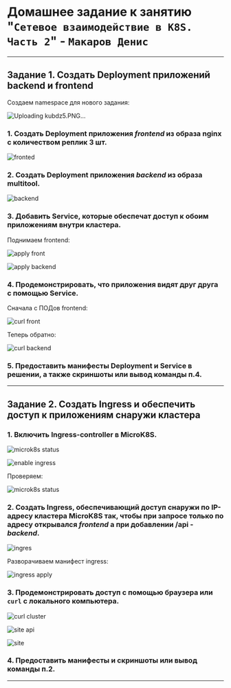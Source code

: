 # Домашнее задание к занятию "`Сетевое взаимодействие в K8S. Часть 2`" - `Макаров Денис`

---

## Задание 1. Создать Deployment приложений backend и frontend

Создаем namespace для нового задания:

![Uploading kubdz5.PNG…]()

### 1. Создать Deployment приложения _frontend_ из образа nginx с количеством реплик 3 шт.

![fronted](https://github.com/user-attachments/assets/7cc3b231-7eef-46ef-ac3f-6466590100fb)

### 2. Создать Deployment приложения _backend_ из образа multitool. 

![backend](https://github.com/user-attachments/assets/a8af9e96-9710-4d5c-8b96-04369e6aa6e4)

### 3. Добавить Service, которые обеспечат доступ к обоим приложениям внутри кластера. 
Поднимаем frontend:

![apply front](https://github.com/user-attachments/assets/a3cb38d1-245e-42f8-b356-84dee85a4b48)

![apply backend](https://github.com/user-attachments/assets/b8ca80d1-d4bf-43cf-933d-5488465ea712)

### 4. Продемонстрировать, что приложения видят друг друга с помощью Service.
Сначала с ПОДов frontend:

![curl front](https://github.com/user-attachments/assets/02ff335a-fd13-4bf4-8a77-ad7442496e29)

Теперь обратно:

![curl backend](https://github.com/user-attachments/assets/853a9713-108d-4812-a7bd-80bd3f5c3dbc)

### 5. Предоставить манифесты Deployment и Service в решении, а также скриншоты или вывод команды п.4.

------

## Задание 2. Создать Ingress и обеспечить доступ к приложениям снаружи кластера

### 1. Включить Ingress-controller в MicroK8S.

![microk8s status](https://github.com/user-attachments/assets/6fb4ca58-99c7-462b-8746-9b0549249a85)

![enable ingress](https://github.com/user-attachments/assets/b3e0c161-83be-4647-8df3-ed6b1fb01085)

Проверяем:

![microk8s status](https://github.com/user-attachments/assets/cdc028a3-7db4-496b-8c4c-cca628c8e0a4)

### 2. Создать Ingress, обеспечивающий доступ снаружи по IP-адресу кластера MicroK8S так, чтобы при запросе только по адресу открывался _frontend_ а при добавлении /api - _backend_.

![ingres](https://github.com/user-attachments/assets/1ebfa87d-86f3-4adf-8797-18d1d9843788)

Разворачиваем манифест ingress:

![ingress apply](https://github.com/user-attachments/assets/48033aeb-b2a2-4239-95b7-20551017b55d)

### 3. Продемонстрировать доступ с помощью браузера или `curl` с локального компьютера.

![curl cluster](https://github.com/user-attachments/assets/1f03637e-7087-4a41-ba7a-8f1171745fd5)

![site api](https://github.com/user-attachments/assets/776ead54-5e70-450e-bbac-bf2a4a293d39)

![site](https://github.com/user-attachments/assets/918bd263-9788-4e81-8af4-9fb3948c613e)


### 4. Предоставить манифесты и скриншоты или вывод команды п.2.


------
